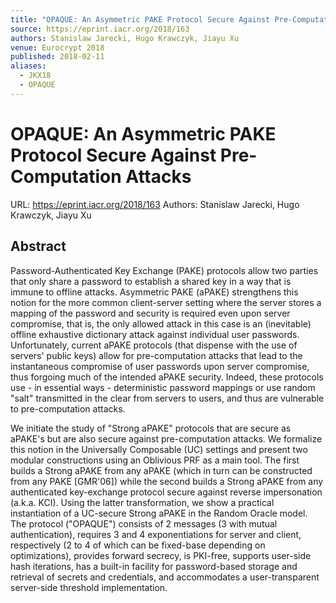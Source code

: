 ```yaml
---
title: "OPAQUE: An Asymmetric PAKE Protocol Secure Against Pre-Computation Attacks"
source: https://eprint.iacr.org/2018/163
authors: Stanislaw Jarecki, Hugo Krawczyk, Jiayu Xu
venue: Eurocrypt 2018
published: 2018-02-11
aliases:
  - JKX18
  - OPAQUE
---
```

# OPAQUE: An Asymmetric PAKE Protocol Secure Against Pre-Computation Attacks
URL: https://eprint.iacr.org/2018/163
Authors: Stanislaw Jarecki, Hugo Krawczyk, Jiayu Xu
## Abstract
Password-Authenticated Key Exchange (PAKE) protocols allow two parties that only share a password to establish a shared key in a way that is immune to offline attacks. Asymmetric PAKE (aPAKE) strengthens this notion for the more common client-server setting where the server stores a mapping of the password and security is required even upon server compromise, that is, the only allowed attack in this case is an (inevitable) offline exhaustive dictionary attack against individual user passwords. Unfortunately, current aPAKE protocols (that dispense with the use of servers' public keys) allow for pre-computation attacks that lead to the instantaneous compromise of user passwords upon server compromise, thus forgoing much of the intended aPAKE security. Indeed, these protocols use - in essential ways - deterministic password mappings or use random "salt" transmitted in the clear from servers to users, and thus are vulnerable to pre-computation attacks.

We initiate the study of "Strong aPAKE" protocols that are secure as aPAKE's but are also secure against pre-computation attacks. We formalize this notion in the Universally Composable (UC) settings and present two modular constructions using an Oblivious PRF as a main tool. The first builds a Strong aPAKE from any aPAKE (which in turn can be constructed from any PAKE [GMR'06]) while the second builds a Strong aPAKE from any authenticated key-exchange protocol secure against reverse impersonation (a.k.a. KCI). Using the latter transformation, we show a practical instantiation of a UC-secure Strong aPAKE in the Random Oracle model. The protocol ("OPAQUE") consists of 2 messages (3 with mutual authentication), requires 3 and 4 exponentiations for server and client, respectively (2 to 4 of which can be fixed-base depending on optimizations), provides forward secrecy, is PKI-free, supports user-side hash iterations, has a built-in facility for password-based storage and retrieval of secrets and credentials, and accommodates a user-transparent server-side threshold implementation.